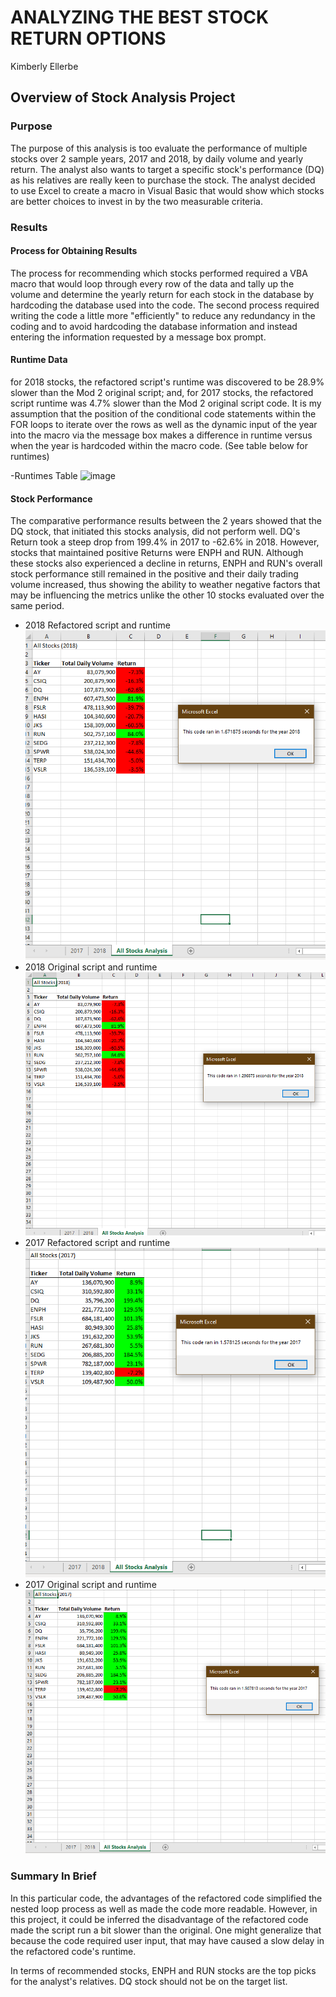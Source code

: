 # **ANALYZING THE BEST STOCK RETURN OPTIONS**
Kimberly Ellerbe

## **Overview of Stock Analysis Project**
### Purpose
The purpose of this analysis is too evaluate the performance of multiple stocks over 2 sample years, 2017 and 2018, by daily volume and yearly return. The analyst also wants to target a specific stock's performance (DQ) as his relatives are really keen to purchase the stock.  The analyst decided to use Excel to create a macro in Visual Basic that would show which stocks are better choices to invest in by the two measurable criteria. 


### Results
#### Process for Obtaining Results
The process for recommending which stocks performed required a VBA macro that would loop through every row of the data and tally up the volume and determine the yearly return for each stock in the database by hardcoding the database used into the code. The second process required writing the code a little more "efficiently" to reduce any redundancy in the coding and to avoid hardcoding the database information and instead entering the information requested by a message box prompt.

#### Runtime Data
for 2018 stocks, the refactored script's runtime was discovered to be 28.9% slower than the Mod 2 original script; and, for 2017 stocks, the refactored script runtime was 4.7% slower than the Mod 2 original script code. It is my assumption that the position of the conditional code statements within the FOR loops to iterate over the rows as well as the dynamic input of the year into the macro via the message box makes a difference in runtime versus when the year is hardcoded within the macro code. (See table below for runtimes)

-Runtimes Table
![image](https://user-images.githubusercontent.com/79073778/123549920-090eba80-d739-11eb-9602-3f383ec105ca.png)

#### Stock Performance
The comparative performance results between the 2 years showed that the DQ stock, that initiated this stocks analysis, did not perform well.  DQ's Return took a steep drop from 199.4% in 2017 to -62.6% in 2018. However, stocks that maintained positive Returns were ENPH and RUN. Although these stocks also experienced a decline in returns, ENPH and RUN's overall stock performance still remained in the positive and their daily trading volume increased, thus showing the ability to weather negative factors that may be influencing the metrics unlike the other 10 stocks evaluated over the same period.  

- 2018 Refactored script and runtime
![MOD 2_VBA_Challenge_2018.png](https://github.com/KJRE54/stock-analysis/blob/main/MOD%202_VBA_Challenge_2018.png)
- 2018 Original script and runtime
![MOD 2_VBA_Lesson_2018.png](https://github.com/KJRE54/stock-analysis/blob/main/MOD%202_VBA_Lesson_2018.png)
- 2017 Refactored script and runtime
![MOD 2_VBA_Challenge_2017.png](https://github.com/KJRE54/stock-analysis/blob/main/MOD%202_VBA_Challenge_2017.png)
- 2017 Original script and runtime
![MOD 2_VBA_Lesson_2017.png](https://github.com/KJRE54/stock-analysis/blob/main/MOD%202_VBA_Lesson_2017.png)

### Summary In Brief
In this particular code, the advantages of the refactored code simplified the nested loop process as well as made the code more readable.  However, in this project, it could be inferred the disadvantage of the refactored code made the script run a bit slower than the original.  One might generalize that because the code required user input, that may have caused a slow delay in the refactored code's runtime.

In terms of recommended stocks, ENPH and RUN stocks are the top picks for the analyst's relatives. DQ stock should not be on the target list. 

